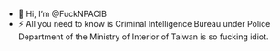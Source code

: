 - 👋 Hi, I’m @FuckNPACIB
- ⚡ All you need to know is Criminal Intelligence Bureau under Police Department of the Ministry of Interior of Taiwan is so fucking idiot.

<!---
FuckNPACIB/FuckNPACIB is a ✨ special ✨ repository because its `README.md` (this file) appears on your GitHub profile.
You can click the Preview link to take a look at your changes.
--->
